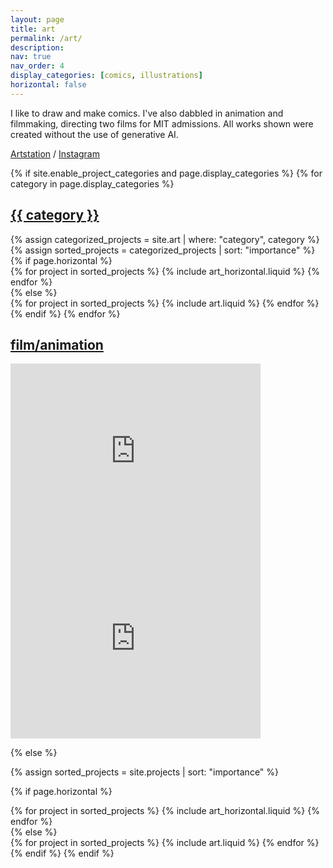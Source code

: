 ```yaml
---
layout: page
title: art
permalink: /art/
description:
nav: true
nav_order: 4
display_categories: [comics, illustrations]
horizontal: false
---
```

I like to draw and make comics. I've also dabbled in animation and filmmaking, directing two films for MIT admissions. All works shown were created without the use of generative AI.

[Artstation](https://www.artstation.com/yukaryote) / [Instagram](https://www.instagram.com/isbla.rt)

<!-- pages/projects.md -->
<div class="projects">
{% if site.enable_project_categories and page.display_categories %}
  <!-- Display categorized projects -->
  {% for category in page.display_categories %}
    <a id="{{ category }}" href=".#{{ category }}">
      <h2 class="category">{{ category }}</h2>
    </a>
    {% assign categorized_projects = site.art | where: "category", category %}
    {% assign sorted_projects = categorized_projects | sort: "importance" %}
    <!-- Generate cards for each project -->
    {% if page.horizontal %}
    <div class="container">
      <div class="row row-cols-1 row-cols-md-2">
      {% for project in sorted_projects %}
        {% include art_horizontal.liquid %}
      {% endfor %}
      </div>
    </div>
    {% else %}
    <div class="row row-cols-1 row-cols-md-3">
      {% for project in sorted_projects %}
        {% include art.liquid %}
      {% endfor %}
    </div>
    {% endif %}
  {% endfor %}
  <a id="film/animation" href=".#film/animation">
      <h2 class="category">film/animation</h2>
  </a>
  <div class="row justify-content-sm-center">
    <div class="col-sm mt-3 mt-md-0">
        <iframe width="400" height="300" src="https://www.youtube.com/embed/u7BZxpoH2b4?si=0g4gfjmRfvRr_vBc" title="YouTube video player" frameborder="0" allow="accelerometer; clipboard-write; encrypted-media; gyroscope; picture-in-picture" allowfullscreen></iframe>
    </div>
    <div class="col-sm mt-3 mt-md-0">
        <iframe width="400" height="300" src="https://www.youtube.com/embed/k4eUKx9Os1c?si=Jt3WDbCMl8gzpMXL" title="YouTube video player" frameborder="0" allow="accelerometer; clipboard-write; encrypted-media; gyroscope; picture-in-picture" allowfullscreen></iframe>
    </div>
  </div> 

{% else %}

<!-- Display projects without categories -->

{% assign sorted_projects = site.projects | sort: "importance" %}

  <!-- Generate cards for each project -->

{% if page.horizontal %}

  <div class="container">
    <div class="row row-cols-1 row-cols-md-2">
    {% for project in sorted_projects %}
      {% include art_horizontal.liquid %}
    {% endfor %}
    </div>
  </div>
  {% else %}
  <div class="row row-cols-1 row-cols-md-3">
    {% for project in sorted_projects %}
      {% include art.liquid %}
    {% endfor %}
  </div>
  {% endif %}
{% endif %}
</div>

